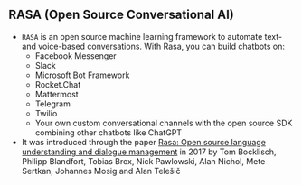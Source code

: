 ## RASA (Open Source Conversational AI)
* `RASA` is an open source machine learning framework to automate text-and voice-based conversations. With Rasa, you can build chatbots on:
  * Facebook Messenger
  * Slack
  * Microsoft Bot Framework
  * Rocket.Chat
  * Mattermost
  * Telegram
  * Twilio
  * Your own custom conversational channels with the open source SDK combining other chatbots like ChatGPT
* It was introduced through the paper [Rasa: Open source language understanding and dialogue management](https://arxiv.org/abs/1712.05181) in 2017 by Tom Bocklisch, Philipp Blandfort, Tobias Brox, Nick Pawlowski, Alan Nichol, Mete Sertkan, Johannes Mosig and Alan Telešič

